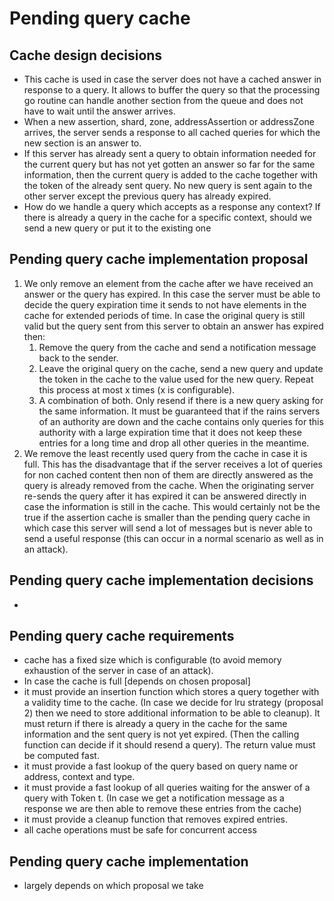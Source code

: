 # Pending query cache

## Cache design decisions
- This cache is used in case the server does not have a cached answer in response to a query. It 
  allows to buffer the query so that the processing go routine can handle another section from the 
  queue and does not have to wait until the answer arrives.
- When a new assertion, shard, zone, addressAssertion or addressZone arrives, the server sends a
  response to all cached queries for which the new section is an answer to.
- If this server has already sent a query to obtain information needed for the current query but has
  not yet gotten an answer so far for the same information, then the current query is added to the cache
  together with the token of the already sent query. No new query is sent again to the other server
  except the previous query has already expired.
- How do we handle a query which accepts as a response any context? If there is already a query in
  the cache for a specific context, should we send a new query or put it to the existing one 
  
## Pending query cache implementation proposal
1. We only remove an element from the cache after we have received an answer or the query has
   expired. In this case the server must be able to decide the query expiration time it sends to not
   have elements in the cache for extended periods of time. In case the original query is still
   valid but the query sent from this server to obtain an answer has expired then:
   1. Remove the query from the cache and send a notification message back to the sender.
   2. Leave the original query on the cache, send a new query and update the token in the cache to 
      the value used for the new query. Repeat this process at most x times (x is configurable).
   3. A combination of both. Only resend if there is a new query asking for the same information.
   It must be guaranteed that if the rains servers of an authority are down and the cache contains
   only queries for this authority with a large expiration time that it does not keep these entries
   for a long time and drop all other queries in the meantime.
2. We remove the least recently used query from the cache in case it is full. This has the
   disadvantage that if the server receives a lot of queries for non cached content then non of them
   are directly answered as the query is already removed from the cache. When the originating server
   re-sends the query after it has expired it can be answered directly in case the information is
   still in the cache. This would certainly not be the true if the assertion cache is smaller than
   the pending query cache in which case this server will send a lot of messages but is never able
   to send a useful response (this can occur in a normal scenario as well as in an attack). 

## Pending query cache implementation decisions
- 

## Pending query cache requirements
- cache has a fixed size which is configurable (to avoid memory exhaustion of the server in case of
  an attack).
- In case the cache is full [depends on chosen proposal]
- it must provide an insertion function which stores a query together with a validity time to the
  cache. (In case we decide for lru strategy (proposal 2) then we need to store additional
  information to be able to cleanup). It must return if there is already a query in the cache for
  the same information and the sent query is not yet expired. (Then the calling function can decide
  if it should resend a query). The return value must be computed fast.
- it must provide a fast lookup of the query based on query name or address, context and type.
- it must provide a fast lookup of all queries waiting for the answer of a query with Token t. (In
  case we get a notification message as a response we are then able to remove these entries from the
  cache)
- it must provide a cleanup function that removes expired entries.
- all cache operations must be safe for concurrent access

## Pending query cache implementation
- largely depends on which proposal we take
